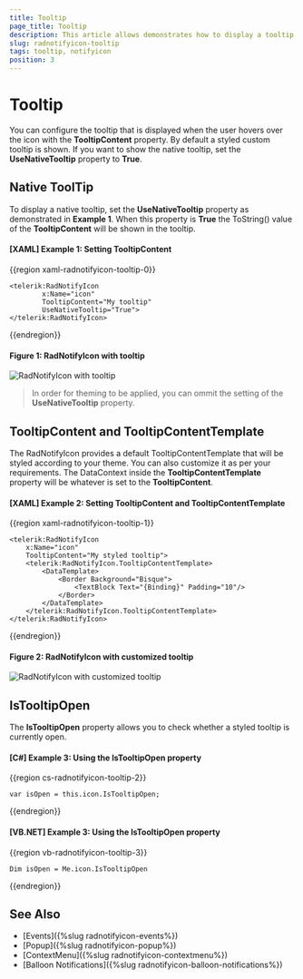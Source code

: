 ```yaml
---
title: Tooltip
page_title: Tooltip
description: This article allows demonstrates how to display a tooltip when the user's mouse is over the RadNotifyIcon.
slug: radnotifyicon-tooltip
tags: tooltip, notifyicon
position: 3
---
```


# Tooltip

You can configure the tooltip that is displayed when the user hovers over the icon with the __TooltipContent__ property. By default a styled custom tooltip is shown. If you want to show the native tooltip, set the **UseNativeTooltip** property to **True**.

## Native ToolTip

To display a native tooltip, set the __UseNativeTooltip__ property as demonstrated in __Example 1__. When this property is **True** the ToString() value of the **TooltipContent** will be shown in the tooltip.

#### __[XAML] Example 1: Setting TooltipContent__
{{region xaml-radnotifyicon-tooltip-0}}
    
    <telerik:RadNotifyIcon
            x:Name="icon"
            TooltipContent="My tooltip"
            UseNativeTooltip="True">
    </telerik:RadNotifyIcon>
{{endregion}}

#### __Figure 1: RadNotifyIcon with tooltip__

![RadNotifyIcon with tooltip](images/radnotifyicon_tooltip.png)

> In order for theming to be applied, you can ommit the setting of the **UseNativeTooltip** property.

## TooltipContent and TooltipContentTemplate

The RadNotifyIcon provides a default TooltipContentTemplate that will be styled according to your theme. You can also customize it as per your requirements. The DataContext inside the __TooltipContentTemplate__ property will be whatever is set to the __TooltipContent__. 

#### __[XAML] Example 2: Setting TooltipContent and TooltipContentTemplate__
{{region xaml-radnotifyicon-tooltip-1}}
    
    <telerik:RadNotifyIcon
        x:Name="icon"
        TooltipContent="My styled tooltip">
        <telerik:RadNotifyIcon.TooltipContentTemplate>
            <DataTemplate>
                <Border Background="Bisque">
                    <TextBlock Text="{Binding}" Padding="10"/>
                </Border>
            </DataTemplate>
        </telerik:RadNotifyIcon.TooltipContentTemplate>
    </telerik:RadNotifyIcon>
{{endregion}}

#### __Figure 2: RadNotifyIcon with customized tooltip__

![RadNotifyIcon with customized tooltip](images/radnotifyicon_customtooltip.png)

## IsTooltipOpen

The __IsTooltipOpen__ property allows you to check whether a styled tooltip is currently open. 

#### __[C#] Example 3: Using the IsTooltipOpen property__
{{region cs-radnotifyicon-tooltip-2}}

    var isOpen = this.icon.IsTooltipOpen;
{{endregion}}

#### __[VB.NET] Example 3: Using the IsTooltipOpen property__
{{region vb-radnotifyicon-tooltip-3}}

    Dim isOpen = Me.icon.IsTooltipOpen
{{endregion}}

## See Also 

* [Events]({%slug radnotifyicon-events%})
* [Popup]({%slug radnotifyicon-popup%})
* [ContextMenu]({%slug radnotifyicon-contextmenu%})
* [Balloon Notifications]({%slug radnotifyicon-balloon-notifications%})

